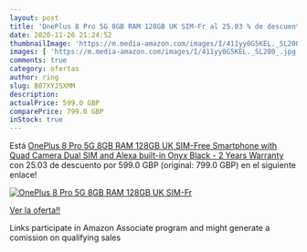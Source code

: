 ```yaml
---
layout: post
title: 'OnePlus 8 Pro 5G 8GB RAM 128GB UK SIM-Fr al 25.03 % de descuento'
date: 2020-11-26 21:24:52
thumbnailImage: 'https://m.media-amazon.com/images/I/411yy0G5KEL._SL200_.jpg'
images: [ 'https://m.media-amazon.com/images/I/411yy0G5KEL._SL200_.jpg' ]
comments: true
category: ofertas
author: ring
slug: B07XYJSXMM
description:
actualPrice: 599.0 GBP
comparePrice: 799.0 GBP
inStock: true
---
```


Está [OnePlus 8 Pro 5G 8GB RAM 128GB UK SIM-Free Smartphone with Quad Camera  Dual SIM and Alexa built-in Onyx Black - 2 Years Warranty](https://www.amazon.co.uk/dp/B07XYJSXMM/?tag=tolees0a-21) con 25.03 de descuento por 599.0 GBP (original: 799.0 GBP) en el siguiente enlace!

[![OnePlus 8 Pro 5G 8GB RAM 128GB UK SIM-Fr](https://m.media-amazon.com/images/I/411yy0G5KEL._SL200_.jpg)](https://www.amazon.co.uk/dp/B07XYJSXMM/?tag=tolees0a-21)

[Ver la oferta!!](https://www.amazon.co.uk/dp/B07XYJSXMM/?tag=tolees0a-21)

Links participate in Amazon Associate program and might generate a comission on qualifying sales


